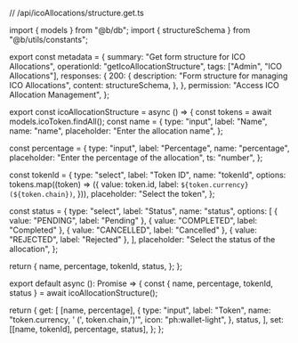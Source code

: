 // /api/icoAllocations/structure.get.ts

import { models } from "@b/db";
import { structureSchema } from "@b/utils/constants";

export const metadata = {
  summary: "Get form structure for ICO Allocations",
  operationId: "getIcoAllocationStructure",
  tags: ["Admin", "ICO Allocations"],
  responses: {
    200: {
      description: "Form structure for managing ICO Allocations",
      content: structureSchema,
    },
  },
  permission: "Access ICO Allocation Management",
};

export const icoAllocationStructure = async () => {
  const tokens = await models.icoToken.findAll();
  const name = {
    type: "input",
    label: "Name",
    name: "name",
    placeholder: "Enter the allocation name",
  };

  const percentage = {
    type: "input",
    label: "Percentage",
    name: "percentage",
    placeholder: "Enter the percentage of the allocation",
    ts: "number",
  };

  const tokenId = {
    type: "select",
    label: "Token ID",
    name: "tokenId",
    options: tokens.map((token) => ({
      value: token.id,
      label: `${token.currency} (${token.chain})`,
    })),
    placeholder: "Select the token",
  };

  const status = {
    type: "select",
    label: "Status",
    name: "status",
    options: [
      { value: "PENDING", label: "Pending" },
      { value: "COMPLETED", label: "Completed" },
      { value: "CANCELLED", label: "Cancelled" },
      { value: "REJECTED", label: "Rejected" },
    ],
    placeholder: "Select the status of the allocation",
  };

  return {
    name,
    percentage,
    tokenId,
    status,
  };
};

export default async (): Promise<object> => {
  const { name, percentage, tokenId, status } = await icoAllocationStructure();

  return {
    get: [
      [name, percentage],
      {
        type: "input",
        label: "Token",
        name: "token.currency, ' (', token.chain,')'",
        icon: "ph:wallet-light",
      },
      status,
    ],
    set: [[name, tokenId], percentage, status],
  };
};
